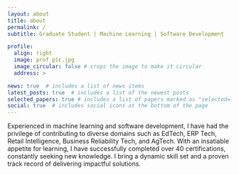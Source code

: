 ```yaml
---
layout: about
title: about
permalink: /
subtitle: Graduate Student | Machine Learning | Software Development

profile:
  align: right
  image: prof_pic.jpg
  image_circular: false # crops the image to make it circular
  address: >

news: true  # includes a list of news items
latest_posts: true  # includes a list of the newest posts
selected_papers: true # includes a list of papers marked as "selected={true}"
social: true  # includes social icons at the bottom of the page
---
```


Experienced in machine learning and software development, I have had the privilege of contributing to diverse domains such as EdTech, ERP Tech, Retail Intelligence, Business Reliability Tech, and AgTech. With an insatiable appetite for learning, I have successfully completed over 40 certifications, constantly seeking new knowledge. I bring a dynamic skill set and a proven track record of delivering impactful solutions.
